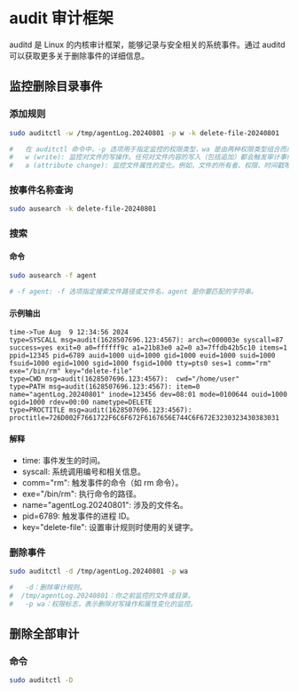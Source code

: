 audit 审计框架
===
auditd 是 Linux 的内核审计框架，能够记录与安全相关的系统事件。通过 auditd 可以获取更多关于删除事件的详细信息。

## 监控删除目录事件
<!--rehype:body-class=cols-1-->
### 添加规则
```bash
sudo auditctl -w /tmp/agentLog.20240801 -p w -k delete-file-20240801

#   在 auditctl 命令中，-p 选项用于指定监控的权限类型，wa 是由两种权限类型组合而成的标志：
#   w (write): 监控对文件的写操作。任何对文件内容的写入（包括追加）都会触发审计事件。
#   a (attribute change): 监控文件属性的变化。例如，文件的所有者、权限、时间戳等发生变化时会触发审计事件。

```

### 按事件名称查询
```bash
sudo ausearch -k delete-file-20240801
```

### 搜索

#### 命令
```bash
sudo ausearch -f agent

# -f agent: -f 选项指定搜索文件路径或文件名，agent 是你要匹配的字符串。
```

#### 示例输出
```log
time->Tue Aug  9 12:34:56 2024
type=SYSCALL msg=audit(1628507696.123:4567): arch=c000003e syscall=87 success=yes exit=0 a0=ffffff9c a1=21b83e0 a2=0 a3=7ffdb42b5c10 items=1 ppid=12345 pid=6789 auid=1000 uid=1000 gid=1000 euid=1000 suid=1000 fsuid=1000 egid=1000 sgid=1000 fsgid=1000 tty=pts0 ses=1 comm="rm" exe="/bin/rm" key="delete-file"
type=CWD msg=audit(1628507696.123:4567):  cwd="/home/user"
type=PATH msg=audit(1628507696.123:4567): item=0 name="agentLog.20240801" inode=123456 dev=08:01 mode=0100644 ouid=1000 ogid=1000 rdev=00:00 nametype=DELETE
type=PROCTITLE msg=audit(1628507696.123:4567): proctitle=726D002F7661722F6C6F672F6167656E744C6F672E3230323430383031
```

#### 解释
- time: 事件发生的时间。
- syscall: 系统调用编号和相关信息。
- comm="rm": 触发事件的命令（如 rm 命令）。
- exe="/bin/rm": 执行命令的路径。
- name="agentLog.20240801": 涉及的文件名。
- pid=6789: 触发事件的进程 ID。
- key="delete-file": 设置审计规则时使用的关键字。


### 删除事件
```bash
sudo auditctl -d /tmp/agentLog.20240801 -p wa

#   -d：删除审计规则。
#  /tmp/agentLog.20240801：你之前监控的文件或目录。
#   -p wa：权限标志，表示删除对写操作和属性变化的监控。
```

## 删除全部审计
### 命令
```bash
sudo auditctl -D
```